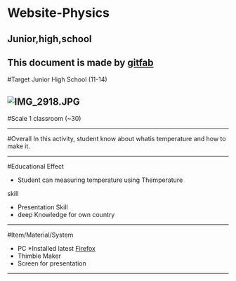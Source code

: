 # Website-Physics
## Junior,high,school
This document is made by [gitfab](http://gitfab.org)
---
#Target
Junior High School (11-14)

![IMG_2918.JPG](http://4.bp.blogspot.com/-Z-URTk5Ktzk/UHfbFlBziaI/AAAAAAAAAMM/aiYAsWX8Nc0/s1600/SAM_3053.JPG)
---
#Scale
1 classroom (~30)

---
#Overall
In this activity, student know about whatis temperature and how to make it.


---
#Educational Effect
* Student can measuring temperature using Themperature

skill

* Presentation Skill
* deep Knowledge for own country

---
#Item/Material/System
* PC *Installed latest [Firefox](http://www.mozilla.org/en-US/firefox/)
* Thimble Maker
* Screen for presentation
---
